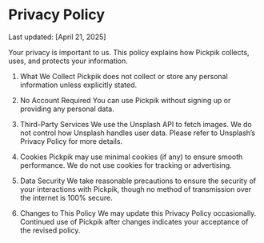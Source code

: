 # Privacy Policy

Last updated: [April 21, 2025]

Your privacy is important to us. This policy explains how Pickpik collects, uses, and protects your information.

1. What We Collect
Pickpik does not collect or store any personal information unless explicitly stated.

2. No Account Required
You can use Pickpik without signing up or providing any personal data.

3. Third-Party Services
We use the Unsplash API to fetch images. We do not control how Unsplash handles user data. Please refer to Unsplash’s Privacy Policy for more details.

4. Cookies
Pickpik may use minimal cookies (if any) to ensure smooth performance. We do not use cookies for tracking or advertising.

5. Data Security
We take reasonable precautions to ensure the security of your interactions with Pickpik, though no method of transmission over the internet is 100% secure.

6. Changes to This Policy
We may update this Privacy Policy occasionally. Continued use of Pickpik after changes indicates your acceptance of the revised policy.
